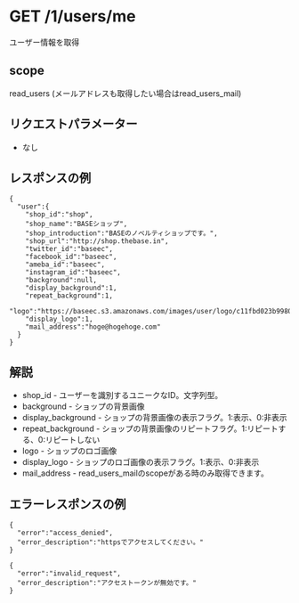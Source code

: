 # GET /1/users/me

ユーザー情報を取得

## scope

read_users (メールアドレスも取得したい場合はread_users_mail)

## リクエストパラメーター

* なし

## レスポンスの例
```
{
  "user":{
    "shop_id":"shop",
    "shop_name":"BASEショップ",
    "shop_introduction":"BASEのノベルティショップです。",
    "shop_url":"http://shop.thebase.in",
    "twitter_id":"baseec",
    "facebook_id":"baseec",
    "ameba_id":"baseec",
    "instagram_id":"baseec",
    "background":null,
    "display_background":1,
    "repeat_background":1,
    "logo":"https://baseec.s3.amazonaws.com/images/user/logo/c11fbd023b998035d0b813962ca77062.png",
    "display_logo":1,
    "mail_address":"hoge@hogehoge.com"
  }
}
```

## 解説

* shop_id - ユーザーを識別するユニークなID。文字列型。
* background - ショップの背景画像
* display_background - ショップの背景画像の表示フラグ。1:表示、0:非表示
* repeat_background - ショップの背景画像のリピートフラグ。1:リピートする、0:リピートしない
* logo - ショップのロゴ画像
* display_logo - ショップのロゴ画像の表示フラグ。1:表示、0:非表示
* mail_address - read_users_mailのscopeがある時のみ取得できます。

## エラーレスポンスの例

```
{
  "error":"access_denied",
  "error_description":"httpsでアクセスしてください。"
}
```
```
{
  "error":"invalid_request",
  "error_description":"アクセストークンが無効です。"
}
```
